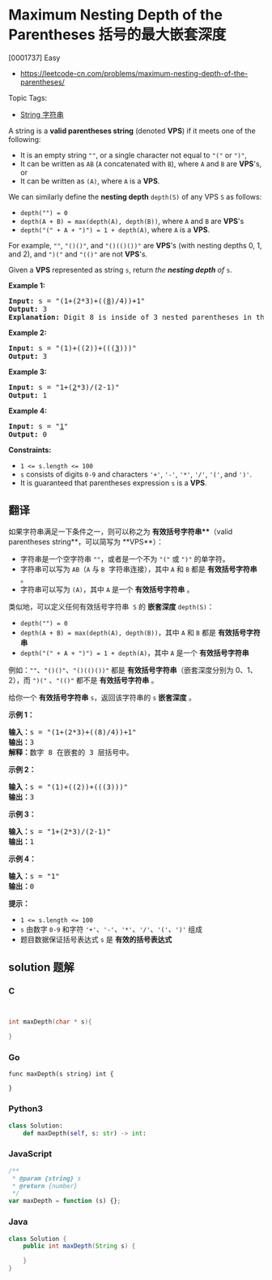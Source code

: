 # Maximum Nesting Depth of the Parentheses 括号的最大嵌套深度

[0001737] Easy

- https://leetcode-cn.com/problems/maximum-nesting-depth-of-the-parentheses/

Topic Tags:

- [String 字符串](https://leetcode-cn.com/tag/string/)

A string is a **valid parentheses string** (denoted **VPS**) if it meets one of the following:

- It is an empty string `""`, or a single character not equal to `"("` or `")"`,
- It can be written as `AB` (`A` concatenated with `B`), where `A` and `B` are **VPS**'s, or
- It can be written as `(A)`, where `A` is a **VPS**.

We can similarly define the **nesting depth** `depth(S)` of any VPS `S` as follows:

- `depth("") = 0`
- `depth(A + B) = max(depth(A), depth(B))`, where `A` and `B` are **VPS**'s
- `depth("(" + A + ")") = 1 + depth(A)`, where `A` is a **VPS**.

For example, `""`, `"()()"`, and `"()(()())"` are **VPS**'s (with nesting depths 0, 1, and 2), and `")("` and `"(()"` are not **VPS**'s.

Given a **VPS** represented as string `s`, return _the **nesting depth** of_ `s`.

**Example 1:**

<pre><strong>Input:</strong> s = "(1+(2*3)+((<u>8</u>)/4))+1"
<strong>Output:</strong> 3
<strong>Explanation:</strong> Digit 8 is inside of 3 nested parentheses in the string.
</pre>

**Example 2:**

<pre><strong>Input:</strong> s = "(1)+((2))+(((<u>3</u>)))"
<strong>Output:</strong> 3
</pre>

**Example 3:**

<pre><strong>Input:</strong> s = "1+(<u>2</u>*3)/(2-1)"
<strong>Output:</strong> 1
</pre>

**Example 4:**

<pre><strong>Input:</strong> s = "<u>1</u>"
<strong>Output:</strong> 0
</pre>

**Constraints:**

- `1 <= s.length <= 100`
- `s` consists of digits `0-9` and characters `'+'`, `'-'`, `'*'`, `'/'`, `'('`, and `')'`.
- It is guaranteed that parentheses expression `s` is a **VPS**.

## 翻译

如果字符串满足一下条件之一，则可以称之为 **有效括号字符串\*\***（valid parentheses string**，可以简写为 **VPS\*\*）：

- 字符串是一个空字符串 `""`，或者是一个不为 `"("` 或 `")"` 的单字符。
- 字符串可以写为 `AB`（`A` 与 `B`  字符串连接），其中 `A` 和 `B` 都是 **有效括号字符串** 。
- 字符串可以写为 `(A)`，其中 `A` 是一个 **有效括号字符串** 。

类似地，可以定义任何有效括号字符串  `S` 的 **嵌套深度** `depth(S)`：

- `depth("") = 0`
- `depth(A + B) = max(depth(A), depth(B))`，其中 `A` 和 `B` 都是 **有效括号字符串**
- `depth("(" + A + ")") = 1 + depth(A)`，其中 `A` 是一个 **有效括号字符串**

例如：`""`、`"()()"`、`"()(()())"` 都是 **有效括号字符串**（嵌套深度分别为 0、1、2），而 `")("` 、`"(()"` 都不是 **有效括号字符串** 。

给你一个 **有效括号字符串** `s`，返回该字符串的 `s` **嵌套深度** 。

**示例 1：**

<pre><strong>输入：</strong>s = "(1+(2*3)+((8)/4))+1"
<strong>输出：</strong>3
<strong>解释：</strong>数字 8 在嵌套的 3 层括号中。
</pre>

**示例 2：**

<pre><strong>输入：</strong>s = "(1)+((2))+(((3)))"
<strong>输出：</strong>3
</pre>

**示例 3：**

<pre><strong>输入：</strong>s = "1+(2*3)/(2-1)"
<strong>输出：</strong>1
</pre>

**示例 4：**

<pre><strong>输入：</strong>s = "1"
<strong>输出：</strong>0
</pre>

**提示：**

- `1 <= s.length <= 100`
- `s` 由数字 `0-9` 和字符 `'+'`、`'-'`、`'*'`、`'/'`、`'('`、`')'` 组成
- 题目数据保证括号表达式 `s` 是 **有效的括号表达式**

## solution 题解

### C

```c


int maxDepth(char * s){

}
```

### Go

```golang
func maxDepth(s string) int {

}
```

### Python3

```python
class Solution:
    def maxDepth(self, s: str) -> int:
```

### JavaScript

```javascript
/**
 * @param {string} s
 * @return {number}
 */
var maxDepth = function (s) {};
```

### Java

```java
class Solution {
    public int maxDepth(String s) {

    }
}
```
